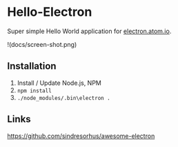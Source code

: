 # Hello-Electron

Super simple Hello World application for [electron.atom.io](http://electron.atom.io/).

!(docs/screen-shot.png)


## Installation

1. Install / Update Node.js, NPM
1. `npm install`
1. `./node_modules/.bin\electron .`


## Links

https://github.com/sindresorhus/awesome-electron
